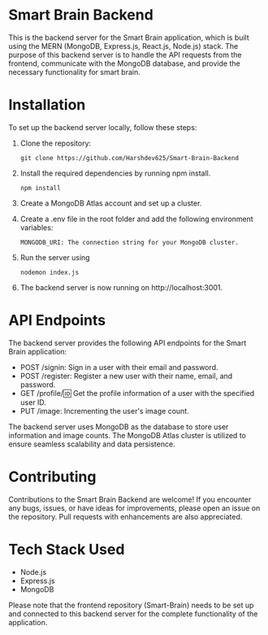 # Smart Brain Backend
This is the backend server for the Smart Brain application, which is built using the MERN (MongoDB, Express.js, React.js, Node.js) stack. The purpose of this backend server is to handle the API requests from the frontend, communicate with the MongoDB database, and provide the necessary functionality for smart brain.

# Installation
To set up the backend server locally, follow these steps:

1. Clone the repository: 
    ``` shell
    git clone https://github.com/Harshdev625/Smart-Brain-Backend
    ```

2. Install the required dependencies by running npm install.
   ```shell
   npm install
   ```
3. Create a MongoDB Atlas account and set up a cluster.
4. Create a .env file in the root folder and add the following environment variables:
    ``` shell
    MONGODB_URI: The connection string for your MongoDB cluster.
    ```
5. Run the server using 
    ``` shell
    nodemon index.js
    ```
6. The backend server is now running on http://localhost:3001.

# API Endpoints
The backend server provides the following API endpoints for the Smart Brain application:
- POST /signin: Sign in a user with their email and password.
- POST /register: Register a new user with their name, email, and password.
- GET /profile/:id: Get the profile information of a user with the specified user ID.
- PUT /image: Incrementing the user's image count.

The backend server uses MongoDB as the database to store user information and image counts. The MongoDB Atlas cluster is utilized to ensure seamless scalability and data persistence.

# Contributing
Contributions to the Smart Brain Backend are welcome! If you encounter any bugs, issues, or have ideas for improvements, please open an issue on the repository. Pull requests with enhancements are also appreciated.


# Tech Stack Used
 - Node.js
 - Express.js
 - MongoDB

Please note that the frontend repository (Smart-Brain) needs to be set up and connected to this backend server for the complete functionality of the application.
